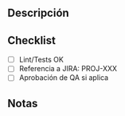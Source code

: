## Descripción
<!-- Qué cambia y por qué -->

## Checklist
- [ ] Lint/Tests OK
- [ ] Referencia a JIRA: PROJ-XXX
- [ ] Aprobación de QA si aplica

## Notas
<!-- Riesgos, migraciones, etc. -->
